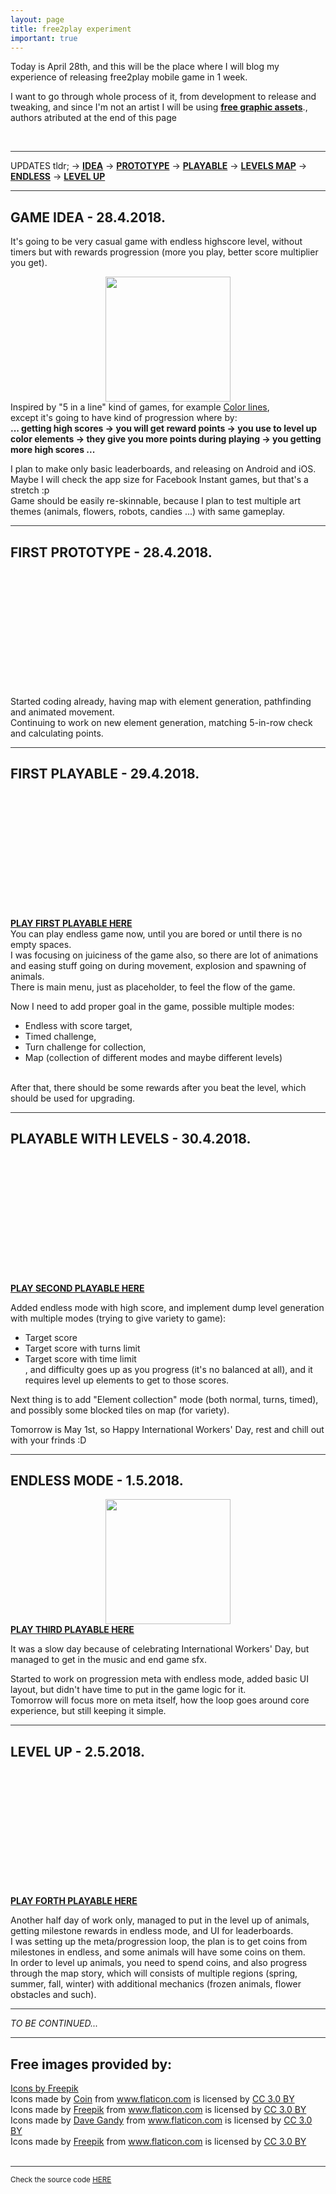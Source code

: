 ```yaml
---
layout: page
title: free2play experiment
important: true
---
```


<script src="{{ site.baseurl }}/js/blazy.min.js"></script>
<script>
    ;(function() {
        // Initialize
        var bLazy = new Blazy();
    })();
</script>

<style>
hr { background-color: #333;}
.important { font-weight: bold; }
img.b-lazy , img.center { margin: auto; display: block; }
</style>

Today is April 28th, and this will be the place where I will blog my experience of releasing free2play mobile game in 1 week.
<br />

I want to go through whole process of it, from development to release and tweaking, and since I'm not an artist I will be using <a class="important" href="#authors">free graphic assets</a>., authors atributed at the end of this page<br />

<br />

<hr />
UPDATES tldr;
-> <a class="important" href="#idea">IDEA</a>
-> <a class="important" href="#prototype">PROTOTYPE</a>
-> <a class="important" href="#playable">PLAYABLE</a>
-> <a class="important" href="#levels">LEVELS MAP</a>
-> <a class="important" href="#endless">ENDLESS</a>
-> <a class="important" href="#levelup">LEVEL UP</a>
<hr />
<h2 id="idea">GAME IDEA - 28.4.2018.</h2>

It's going to be very casual game with endless highscore level, without timers but with rewards progression (more you play, better score multiplier you get).
<br />

<img class="center" src="{{ site.baseurl }}/img/f2p/color-lines.png" width="200px" />
Inspired by "5 in a line" kind of games, for example <a href='http://vsg.quasihome.com/lines/index.html' target='\_blank'>Color lines</a>,<br />
except it's going to have kind of progression where by: <br /> <b>... getting high scores -> you will get reward points -> you use to level up color elements -> they give you more points during playing -> you getting more high scores ...</b>

I plan to make only basic leaderboards, and releasing on Android and iOS. Maybe I will check the app size for Facebook Instant games, but that's a stretch :p<br />
Game should be easily re-skinnable, because I plan to test multiple art themes (animals, flowers, robots, candies ...) with same gameplay.

<hr />
<h2 id="prototype">FIRST PROTOTYPE - 28.4.2018.</h2>

<img class="b-lazy"
     src="data:image/gif;base64,R0lGODlhAQABAAAAACH5BAEKAAEALAAAAAABAAEAAAICTAEAOw=="
     data-src="{{ site.baseurl }}/img/f2p/day1.gif"
     width="200px"
     alt="first prototype"
/>
Started coding already, having map with element generation, pathfinding and animated movement.<br />
Continuing to work on new element generation, matching 5-in-row check and calculating points.


<hr />
<h2 id="playable">FIRST PLAYABLE - 29.4.2018.</h2>

<a class="important" href="{{ site.baseurl }}/farm_lines/build_1/" target="_blank_">
<img class="b-lazy"
     src="data:image/gif;base64,R0lGODlhAQABAAAAACH5BAEKAAEALAAAAAABAAEAAAICTAEAOw=="
     data-src="{{ site.baseurl }}/img/f2p/day2.gif"
     width="200px"
     alt="first playable"
/>
PLAY FIRST PLAYABLE HERE</a><br />
You can play endless game now, until you are bored or until there is no empty spaces.<br />I was focusing on juiciness of the game also, so there are lot of animations and easing stuff going on during movement, explosion and spawning of animals.<br />
There is main menu, just as placeholder, to feel the flow of the game.<br />

Now I need to add proper goal in the game, possible multiple modes:<br />
- Endless with score target,<br />
- Timed challenge,<br />
- Turn challenge for collection,<br />
- Map (collection of different modes and maybe different levels)<br />
<br />
After that, there should be some rewards after you beat the level, which should be used for upgrading.

<hr />
<h2 id="levels">PLAYABLE WITH LEVELS - 30.4.2018.</h2>

<a class="important" href="{{ site.baseurl }}/farm_lines/build_2/" target="_blank_">
<img class="b-lazy"
     src="data:image/gif;base64,R0lGODlhAQABAAAAACH5BAEKAAEALAAAAAABAAEAAAICTAEAOw=="
     data-src="{{ site.baseurl }}/img/f2p/day3.gif"
     width="200px"
     alt="playable with levels"
/>
PLAY SECOND PLAYABLE HERE</a><br />

Added endless mode with high score, and implement dump level generation with multiple modes (trying to give variety to game):<br />
- Target score<br />
- Target score with turns limit<br />
- Target score with time limit<br />
, and difficulty goes up as you progress (it's no balanced at all), and it requires level up elements to get to those scores.<br />

Next thing is to add "Element collection" mode (both normal, turns, timed), and possibly some blocked tiles on map (for variety).<br />

Tomorrow is May 1st, so Happy International Workers' Day, rest and chill out with your frinds :D


<hr />
<h2 id="endless">ENDLESS MODE - 1.5.2018.</h2>

<a class="important" href="{{ site.baseurl }}/farm_lines/build_3/" target="_blank_">
<img class="center" src="{{ site.baseurl }}/img/f2p/day4.png" width="200px" />
PLAY THIRD PLAYABLE HERE</a><br />

It was a slow day because of celebrating International Workers' Day, but managed to get in the music and end game sfx.<br />

Started to work on progression meta with endless mode, added basic UI layout, but didn't have time to put in the game logic for it.<br />
Tomorrow will focus more on meta itself, how the loop goes around core experience, but still keeping it simple.

<hr />
<h2 id="endless">LEVEL UP - 2.5.2018.</h2>

<a class="important" href="{{ site.baseurl }}/farm_lines/build_4/" target="_blank_">
<img class="b-lazy"
     src="data:image/gif;base64,R0lGODlhAQABAAAAACH5BAEKAAEALAAAAAABAAEAAAICTAEAOw=="
     data-src="{{ site.baseurl }}/img/f2p/day5.gif"
     width="200px"
     alt="leveling up animals"
/>
PLAY FORTH PLAYABLE HERE</a><br />

Another half day of work only, managed to put in the level up of animals, getting milestone rewards in endless mode, and UI for leaderboards.<br />
I was setting up the meta/progression loop, the plan is to get coins from milestones in endless, and some animals will have some coins on them.<br />In order to level up animals, you need to spend coins, and also progress through the map story, which will consists of multiple regions (spring, summer, fall, winter) with additional mechanics (frozen animals, flower obstacles and such).

<hr />
<i>TO BE CONTINUED...</i>
<hr />

<h2 id="authors">Free images provided by:</h2>
<a href='https://www.freepik.com/free-vector/flat-animal-heads-set_715458.htm'>Icons by Freepik</a>

<div>Icons made by <a href="https://www.flaticon.com/authors/smashicons" title="Coin">Coin</a> from <a href="https://www.flaticon.com/"     title="Flaticon">www.flaticon.com</a> is licensed by <a href="http://creativecommons.org/licenses/by/3.0/"     title="Creative Commons BY 3.0" target="_blank_">CC 3.0 BY</a></div>

<div>Icons made by <a href="http://www.freepik.com" title="Freepik">Freepik</a> from <a href="https://www.flaticon.com/" title="Flaticon">www.flaticon.com</a> is licensed by <a href="http://creativecommons.org/licenses/by/3.0/" title="Creative Commons BY 3.0" target="_blank_">CC 3.0 BY</a></div>

<div>Icons made by <a href="https://www.flaticon.com/authors/dave-gandy" title="Dave Gandy">Dave Gandy</a> from <a href="https://www.flaticon.com/" title="Flaticon">www.flaticon.com</a> is licensed by <a href="http://creativecommons.org/licenses/by/3.0/" title="Creative Commons BY 3.0" target="_blank_">CC 3.0 BY</a></div>

<div>Icons made by <a href="http://www.freepik.com" title="Freepik">Freepik</a> from <a href="https://www.flaticon.com/" title="Flaticon">www.flaticon.com</a> is licensed by <a href="http://creativecommons.org/licenses/by/3.0/" title="Creative Commons BY 3.0" target="_blank_">CC 3.0 BY</a></div>

<br />
<hr />

<small>
  Check the source code <a href="https://github.com/SavaMinic/f2p_experiment" target="_blank_">HERE</a>
</small>
